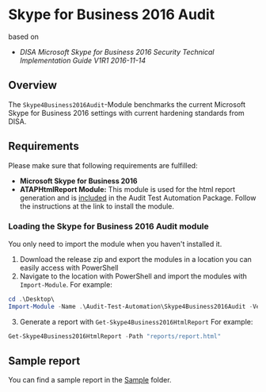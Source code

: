 # Skype for Business 2016 Audit

based on
* _DISA Microsoft Skype for Business 2016 Security Technical Implementation Guide V1R1 2016-11-14_

## Overview

The `Skype4Business2016Audit`-Module benchmarks the current Microsoft Skype for Business 2016 settings with current hardening standards from DISA.

## Requirements

Please make sure that following requirements are fulfilled:

* **Microsoft Skype for Business 2016**
* **ATAPHtmlReport Module:** This module is used for the html report generation and is [included](../ATAPHtmlReport) in the Audit Test Automation Package. Follow the instructions at the link to install the module.

### Loading the Skype for Business 2016 Audit module

You only need to import the module when you haven't installed it.

1. Download the release zip and export the modules in a location you can easily access with PowerShell
2. Navigate to the location with PowerShell and import the modules with `Import-Module`. For example:
```Powershell
cd .\Desktop\
Import-Module -Name .\Audit-Test-Automation\Skype4Business2016Audit -Verbose
```
3. Generate a report with `Get-Skype4Business2016HtmlReport` For example:
```PowerShell
Get-Skype4Business2016HtmlReport -Path "reports/report.html"
```

## Sample report

You can find a sample report in the [Sample](Sample) folder.